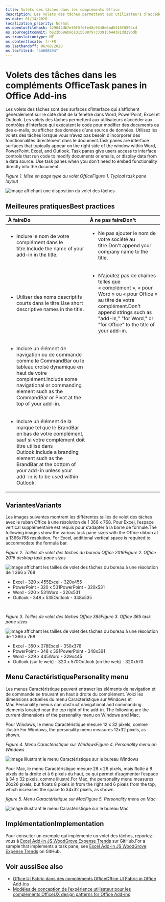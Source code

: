 ```yaml
---
title: Volets des tâches dans les compléments Office
description: Les volets des tâches permettent aux utilisateurs d’accéder aux contrôles d’interface qui exécutent le code pour modifier des documents ou des e-mails, ou afficher des données d’une source de données.
ms.date: 01/14/2020
localization_priority: Normal
ms.openlocfilehash: 429042db7e30f5fefe48c9648e6ad5410f6594c4
ms.sourcegitcommit: be23b68eb661015508797333915b44381dd29bdb
ms.translationtype: MT
ms.contentlocale: fr-FR
ms.lasthandoff: 06/08/2020
ms.locfileid: "44608494"
---
```

# <a name="task-panes-in-office-add-ins"></a><span data-ttu-id="a16cb-103">Volets des tâches dans les compléments Office</span><span class="sxs-lookup"><span data-stu-id="a16cb-103">Task panes in Office Add-ins</span></span>
 
<span data-ttu-id="a16cb-p101">Les volets des tâches sont des surfaces d’interface qui s’affichent généralement sur le côté droit de la fenêtre dans Word, PowerPoint, Excel et Outlook. Les volets des tâches permettent aux utilisateurs d’accéder aux contrôles d’interface qui exécutent le code pour modifier des documents ou des e-mails, ou afficher des données d’une source de données. Utilisez les volets des tâches lorsque vous n’avez pas besoin d’incorporer des fonctionnalités directement dans le document.</span><span class="sxs-lookup"><span data-stu-id="a16cb-p101">Task panes are interface surfaces that typically appear on the right side of the window within Word, PowerPoint, Excel, and Outlook. Task panes give users access to interface controls that run code to modify documents or emails, or display data from a data source. Use task panes when you don't need to embed functionality directly into the document.</span></span>

<span data-ttu-id="a16cb-107">*Figure 1. Mise en page type du volet Office*</span><span class="sxs-lookup"><span data-stu-id="a16cb-107">*Figure 1. Typical task pane layout*</span></span>

![Image affichant une disposition du volet des tâches](../images/overview-with-app-task-pane.png)

## <a name="best-practices"></a><span data-ttu-id="a16cb-109">Meilleures pratiques</span><span class="sxs-lookup"><span data-stu-id="a16cb-109">Best practices</span></span>

|<span data-ttu-id="a16cb-110">**À faire**</span><span class="sxs-lookup"><span data-stu-id="a16cb-110">**Do**</span></span>|<span data-ttu-id="a16cb-111">**À ne pas faire**</span><span class="sxs-lookup"><span data-stu-id="a16cb-111">**Don't**</span></span>|
|:-----|:--------|
|<ul><li><span data-ttu-id="a16cb-112">Inclure le nom de votre complément dans le titre.</span><span class="sxs-lookup"><span data-stu-id="a16cb-112">Include the name of your add-in in the title.</span></span></li></ul>|<ul><li><span data-ttu-id="a16cb-113">Ne pas ajouter le nom de votre société au titre.</span><span class="sxs-lookup"><span data-stu-id="a16cb-113">Don't append your company name to the title.</span></span></li></ul>|
|<ul><li><span data-ttu-id="a16cb-114">Utiliser des noms descriptifs courts dans le titre.</span><span class="sxs-lookup"><span data-stu-id="a16cb-114">Use short descriptive names in the title.</span></span></li></ul>|<ul><li><span data-ttu-id="a16cb-115">N’ajoutez pas de chaînes telles que « complément », « pour Word » ou « pour Office » au titre de votre complément.</span><span class="sxs-lookup"><span data-stu-id="a16cb-115">Don't append strings such as "add-in," "for Word," or "for Office" to the title of your add-in.</span></span></li></ul>|
|<ul><li><span data-ttu-id="a16cb-116">Inclure un élément de navigation ou de commande comme le CommandBar ou le tableau croisé dynamique en haut de votre complément.</span><span class="sxs-lookup"><span data-stu-id="a16cb-116">Include some navigational or commanding element such as the CommandBar or Pivot at the top of your add-in.</span></span></li></ul>||
|<ul><li><span data-ttu-id="a16cb-117">Inclure un élément de la marque tel que le BrandBar en bas de votre complément, sauf si votre complément doit être utilisé dans Outlook.</span><span class="sxs-lookup"><span data-stu-id="a16cb-117">Include a branding element such as the BrandBar at the bottom of your add-in unless your add-in is to be used within Outlook.</span></span></li></ul>||


## <a name="variants"></a><span data-ttu-id="a16cb-118">Variantes</span><span class="sxs-lookup"><span data-stu-id="a16cb-118">Variants</span></span>

<span data-ttu-id="a16cb-p102">Les images suivantes montrent les différentes tailles de volet des tâches avec le ruban Office à une résolution de 1 366 x 768. Pour Excel, l’espace vertical supplémentaire est requis pour s’adapter à la barre de formule.</span><span class="sxs-lookup"><span data-stu-id="a16cb-p102">The following images show the various task pane sizes with the Office ribbon at a 1366x768 resolution. For Excel, additional vertical space is required to accommodate the formula bar.</span></span>  

<span data-ttu-id="a16cb-121">*Figure 2. Tailles de volet des tâches du bureau Office 2016*</span><span class="sxs-lookup"><span data-stu-id="a16cb-121">*Figure 2. Office 2016 desktop task pane sizes*</span></span>

![Image affichant les tailles de volet des tâches du bureau à une résolution de 1 366 x 768](../images/office-2016-taskpane-sizes.png)

- <span data-ttu-id="a16cb-123">Excel - 320 x 455</span><span class="sxs-lookup"><span data-stu-id="a16cb-123">Excel - 320x455</span></span>
- <span data-ttu-id="a16cb-124">PowerPoint - 320 x 531</span><span class="sxs-lookup"><span data-stu-id="a16cb-124">PowerPoint - 320x531</span></span>
- <span data-ttu-id="a16cb-125">Word - 320 x 531</span><span class="sxs-lookup"><span data-stu-id="a16cb-125">Word - 320x531</span></span>
- <span data-ttu-id="a16cb-126">Outlook - 348 x 535</span><span class="sxs-lookup"><span data-stu-id="a16cb-126">Outlook - 348x535</span></span>

<br/>

<span data-ttu-id="a16cb-127">*Figure 3. Tailles de volet des tâches Office 365*</span><span class="sxs-lookup"><span data-stu-id="a16cb-127">*Figure 3. Office 365 task pane sizes*</span></span>

![Image affichant les tailles de volet des tâches du bureau à une résolution de 1 366 x 768](../images/office-365-taskpane-sizes.png)

- <span data-ttu-id="a16cb-129">Excel - 350 x 378</span><span class="sxs-lookup"><span data-stu-id="a16cb-129">Excel - 350x378</span></span>
- <span data-ttu-id="a16cb-130">PowerPoint - 348 x 391</span><span class="sxs-lookup"><span data-stu-id="a16cb-130">PowerPoint - 348x391</span></span>
- <span data-ttu-id="a16cb-131">Word - 329 x 445</span><span class="sxs-lookup"><span data-stu-id="a16cb-131">Word - 329x445</span></span>
- <span data-ttu-id="a16cb-132">Outlook (sur le web) - 320 x 570</span><span class="sxs-lookup"><span data-stu-id="a16cb-132">Outlook (on the web) - 320x570</span></span>

## <a name="personality-menu"></a><span data-ttu-id="a16cb-133">Menu Caractéristique</span><span class="sxs-lookup"><span data-stu-id="a16cb-133">Personality menu</span></span>

<span data-ttu-id="a16cb-p103">Les menus Caractéristique peuvent entraver les éléments de navigation et de commande se trouvant en haut à droite du complément. Voici les dimensions actuelles du menu Caractéristique sur Windows et Mac.</span><span class="sxs-lookup"><span data-stu-id="a16cb-p103">Personality menus can obstruct navigational and commanding elements located near the top right of the add-in. The following are the current dimensions of the personality menu on Windows and Mac.</span></span>

<span data-ttu-id="a16cb-136">Pour Windows, le menu Caractéristique mesure 12 x 32 pixels, comme illustré.</span><span class="sxs-lookup"><span data-stu-id="a16cb-136">For Windows, the personality menu measures 12x32 pixels, as shown.</span></span>

<span data-ttu-id="a16cb-137">*Figure 4. Menu Caractéristique sur Windows*</span><span class="sxs-lookup"><span data-stu-id="a16cb-137">*Figure 4. Personality menu on Windows*</span></span>

![Image illustrant le menu Caractéristique sur le bureau Windows](../images/personality-menu-win.png)

<span data-ttu-id="a16cb-139">Pour Mac, le menu Caractéristique mesure 26 x 26 pixels, mais flotte à 8 pixels de la droite et à 6 pixels du haut, ce qui permet d’augmenter l’espace à 34 x 32 pixels, comme illustré.</span><span class="sxs-lookup"><span data-stu-id="a16cb-139">For Mac, the personality menu measures 26x26 pixels, but floats 8 pixels in from the right and 6 pixels from the top, which increases the space to 34x32 pixels, as shown.</span></span>

<span data-ttu-id="a16cb-140">*figure 5. Menu Caractéristique sur Mac*</span><span class="sxs-lookup"><span data-stu-id="a16cb-140">*Figure 5. Personality menu on Mac*</span></span>

![Image illustrant le menu Caractéristique sur le bureau Mac](../images/personality-menu-mac.png)

## <a name="implementation"></a><span data-ttu-id="a16cb-142">Implémentation</span><span class="sxs-lookup"><span data-stu-id="a16cb-142">Implementation</span></span>

<span data-ttu-id="a16cb-143">Pour consulter un exemple qui implémente un volet des tâches, reportez-vous à [Excel Add-in JS WoodGrove Expense Trends](https://github.com/OfficeDev/Excel-Add-in-WoodGrove-Expense-Trends) sur GitHub.</span><span class="sxs-lookup"><span data-stu-id="a16cb-143">For a sample that implements a task pane, see [Excel Add-in JS WoodGrove Expense Trends](https://github.com/OfficeDev/Excel-Add-in-WoodGrove-Expense-Trends) on GitHub.</span></span> 


## <a name="see-also"></a><span data-ttu-id="a16cb-144">Voir aussi</span><span class="sxs-lookup"><span data-stu-id="a16cb-144">See also</span></span>

- [<span data-ttu-id="a16cb-145">Office UI Fabric dans des compléments Office</span><span class="sxs-lookup"><span data-stu-id="a16cb-145">Office UI Fabric in Office Add-ins</span></span>](office-ui-fabric.md) 
- [<span data-ttu-id="a16cb-146">Modèles de conception de l’expérience utilisateur pour les compléments Office</span><span class="sxs-lookup"><span data-stu-id="a16cb-146">UX design patterns for Office Add-ins</span></span>](../design/ux-design-pattern-templates.md)

